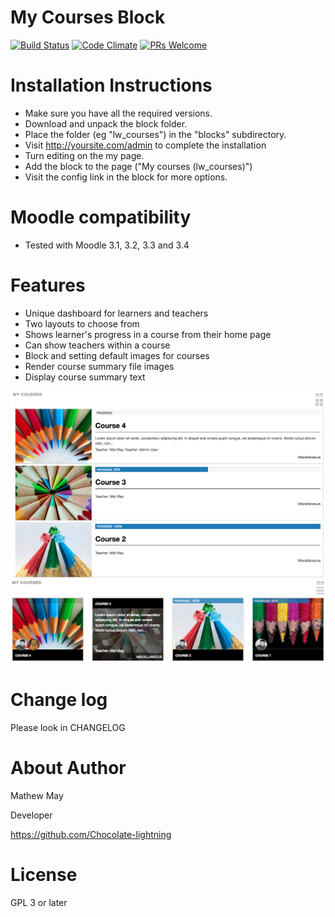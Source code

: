 # My Courses Block
[![Build Status](https://travis-ci.org/learningworks/moodle-block_lw_courses.svg?branch=master)](https://travis-ci.org/learningworks/moodle-block_lw_courses)
[![Code Climate](https://codeclimate.com/github/learningworks/moodle-block_lw_courses/badges/gpa.svg)](https://codeclimate.com/github/learningworks/moodle-block_lw_courses/)
[![PRs Welcome](https://img.shields.io/badge/PRs-welcome-brightgreen.svg)](readme.md)

Installation Instructions
=========================

* Make sure you have all the required versions.
* Download and unpack the block folder.
* Place the folder (eg "lw_courses") in the "blocks" subdirectory.
* Visit http://yoursite.com/admin to complete the installation
* Turn editing on the my page.
* Add the block to the page ("My courses (lw_courses)")
* Visit the config link in the block for more options.

Moodle compatibility
=====================
* Tested with Moodle 3.1, 3.2, 3.3 and 3.4


Features
====================
* Unique dashboard for learners and teachers
* Two layouts to choose from
* Shows learner's progress in a course from their home page
* Can show teachers within a course
* Block and setting default images for courses
* Render course summary file images
* Display course summary text

![List styling](https://github.com/learningworks/moodle-block_lw_courses/raw/master/pix/list.png "List styling")
![Grid styling](https://github.com/learningworks/moodle-block_lw_courses/raw/master/pix/grid.png "Grid styling")

Change log
=====================
Please look in CHANGELOG

About Author
=====================
Mathew May

Developer

https://github.com/Chocolate-lightning

License
=====================

GPL 3 or later